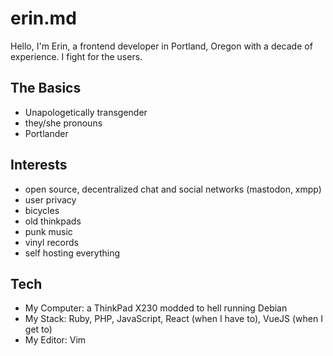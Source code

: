 # erin.md

Hello, I'm Erin, a frontend developer in Portland, Oregon with a decade of experience. I fight for the users.

## The Basics

- Unapologetically transgender
- they/she pronouns
- Portlander

## Interests

- open source, decentralized chat and social networks (mastodon, xmpp)
- user privacy
- bicycles
- old thinkpads
- punk music
- vinyl records
- self hosting everything

## Tech

- My Computer: a ThinkPad X230 modded to hell running Debian
- My Stack: Ruby, PHP, JavaScript, React (when I have to), VueJS (when I get to)
- My Editor: Vim

<!---
kvuzet/kvuzet is a ✨ special ✨ repository because its `README.md` (this file) appears on your GitHub profile.
You can click the Preview link to take a look at your changes.
--->
